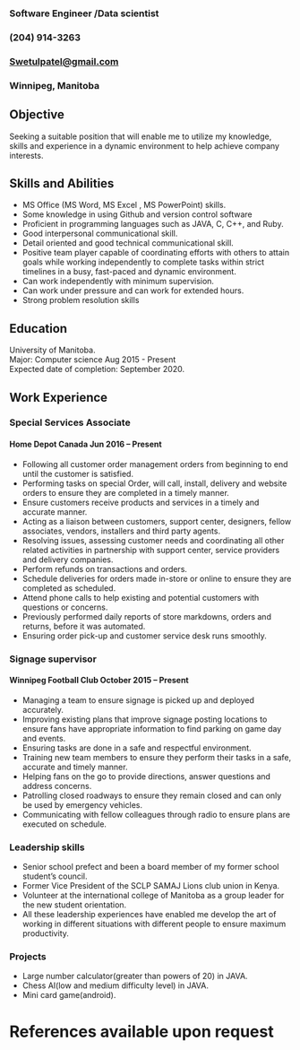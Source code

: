 ### Software Engineer /Data scientist
### (204) 914-3263
### Swetulpatel@gmail.com
### Winnipeg, Manitoba
## Objective
 Seeking a suitable position that will enable me to utilize my knowledge, skills and experience in a dynamic environment to help achieve company interests.
## Skills and Abilities
*	MS Office (MS Word, MS Excel , MS PowerPoint) skills.
* Some knowledge in using Github and version control software
*	Proficient in programming languages such as JAVA, C, C++, and Ruby.
*	Good interpersonal communicational skill.
*	Detail oriented and good technical communicational skill.
*	Positive team player capable of coordinating efforts with others to attain goals while working independently to complete tasks within strict timelines in a busy, fast-paced and dynamic environment.
*	Can work independently with minimum supervision.
*	Can work under pressure and can work for extended hours.
*	Strong problem resolution skills

## Education
University of Manitoba.   
Major: Computer science						   Aug 2015 - Present  
Expected date of completion: September 2020.


## Work Experience
### Special Services Associate
#### Home Depot Canada								Jun 2016 – Present
*	Following all customer order management orders from beginning to end until the customer is satisfied.
*	Performing tasks on special Order, will call, install, delivery and website orders to ensure they are completed in a timely manner.
*	Ensure customers receive products and services in a timely and accurate manner.
*	Acting as a liaison between customers, support center, designers, fellow associates, vendors, installers and third party agents.
*	Resolving issues, assessing customer needs and coordinating all other related activities in partnership with support center, service providers and delivery companies.
*	Perform refunds on transactions and orders.
*	Schedule deliveries for orders made in-store or online to ensure they are completed as scheduled.
*	Attend phone calls to help existing and potential customers with questions or concerns.
*	Previously performed daily reports of store markdowns, orders and returns, before it was automated.
*	Ensuring order pick-up and customer service desk runs smoothly.

### Signage supervisor
#### Winnipeg Football Club							**October 2015 – Present**
*	Managing a team to ensure signage is picked up and deployed accurately.
*	Improving existing plans that improve signage posting locations to ensure fans have appropriate information to find parking on game day and events.
*	Ensuring tasks are done in a safe and respectful environment.
*	Training new team members to ensure they perform their tasks in a safe, accurate and timely manner.
*	Helping fans on the go to provide directions, answer questions and address concerns.
*	Patrolling closed roadways to ensure they remain closed and can only be used by emergency vehicles.
*	Communicating with fellow colleagues through radio to ensure plans are executed on schedule.

### Leadership skills
*	Senior school prefect and been a board member of my former school student’s council.
* Former Vice President of the SCLP SAMAJ Lions club union in Kenya.
*	Volunteer at the international college of Manitoba as a group leader for the new student orientation.
*	 All these leadership experiences have enabled me develop the art of working in different situations with different people to ensure maximum productivity.

### Projects
* Large number calculator(greater than powers of 20) in JAVA.
* Chess AI(low and medium difficulty level) in JAVA.
* Mini card game(android).

# References available upon request
